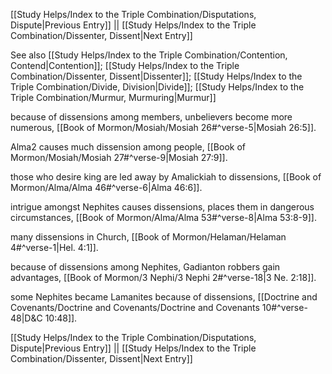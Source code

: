 [[Study Helps/Index to the Triple Combination/Disputations, Dispute|Previous Entry]]  ||  [[Study Helps/Index to the Triple Combination/Dissenter, Dissent|Next Entry]]

 See also [[Study Helps/Index to the Triple Combination/Contention, Contend|Contention]]; [[Study Helps/Index to the Triple Combination/Dissenter, Dissent|Dissenter]]; [[Study Helps/Index to the Triple Combination/Divide, Division|Divide]]; [[Study Helps/Index to the Triple Combination/Murmur, Murmuring|Murmur]]

 because of dissensions among members, unbelievers become more numerous, [[Book of Mormon/Mosiah/Mosiah 26#^verse-5|Mosiah 26:5]].

 Alma2 causes much dissension among people, [[Book of Mormon/Mosiah/Mosiah 27#^verse-9|Mosiah 27:9]].

 those who desire king are led away by Amalickiah to dissensions, [[Book of Mormon/Alma/Alma 46#^verse-6|Alma 46:6]].

 intrigue amongst Nephites causes dissensions, places them in dangerous circumstances, [[Book of Mormon/Alma/Alma 53#^verse-8|Alma 53:8-9]].

 many dissensions in Church, [[Book of Mormon/Helaman/Helaman 4#^verse-1|Hel. 4:1]].

 because of dissensions among Nephites, Gadianton robbers gain advantages, [[Book of Mormon/3 Nephi/3 Nephi 2#^verse-18|3 Ne. 2:18]].

 some Nephites became Lamanites because of dissensions, [[Doctrine and Covenants/Doctrine and Covenants/Doctrine and Covenants 10#^verse-48|D&C 10:48]].

[[Study Helps/Index to the Triple Combination/Disputations, Dispute|Previous Entry]]  ||  [[Study Helps/Index to the Triple Combination/Dissenter, Dissent|Next Entry]]